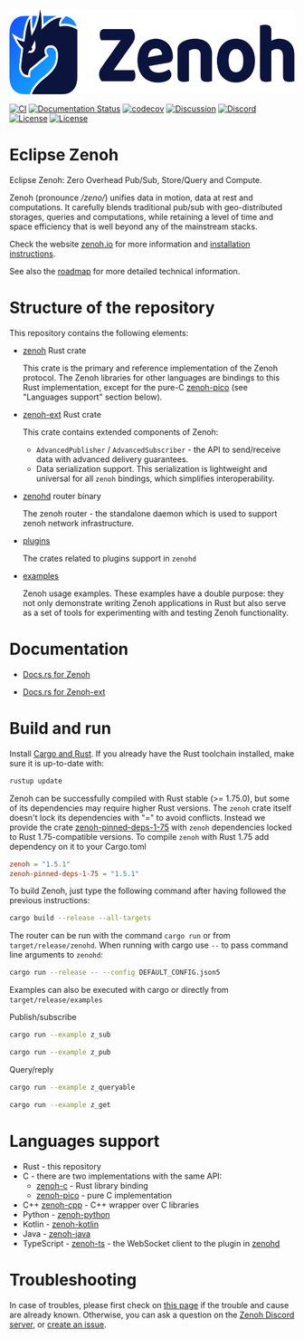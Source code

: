 <img src="https://raw.githubusercontent.com/eclipse-zenoh/zenoh/master/zenoh-dragon.png" height="150">

[![CI](https://github.com/eclipse-zenoh/zenoh/actions/workflows/ci.yml/badge.svg?branch=main)](https://github.com/eclipse-zenoh/zenoh/actions?query=workflow%3ACI+branch%3Amain++)
[![Documentation Status](https://readthedocs.org/projects/zenoh-rust/badge/?version=latest)](https://zenoh-rust.readthedocs.io/en/latest/?badge=latest)
[![codecov](https://codecov.io/github/eclipse-zenoh/zenoh/branch/main/graph/badge.svg?token=F8T4C8WPZD)](https://codecov.io/github/eclipse-zenoh/zenoh)
[![Discussion](https://img.shields.io/badge/discussion-on%20github-blue)](https://github.com/eclipse-zenoh/roadmap/discussions)
[![Discord](https://img.shields.io/badge/chat-on%20discord-blue)](https://discord.gg/2GJ958VuHs)
[![License](https://img.shields.io/badge/License-EPL%202.0-blue)](https://choosealicense.com/licenses/epl-2.0/)
[![License](https://img.shields.io/badge/License-Apache%202.0-blue.svg)](https://opensource.org/licenses/Apache-2.0)

# Eclipse Zenoh

Eclipse Zenoh: Zero Overhead Pub/Sub, Store/Query and Compute.

Zenoh (pronounce _/zeno/_) unifies data in motion, data at rest and computations. It carefully blends traditional pub/sub with geo-distributed storages, queries and computations, while retaining a level of time and space efficiency that is well beyond any of the mainstream stacks.

Check the website [zenoh.io](http://zenoh.io) for more information and [installation instructions](https://zenoh.io/docs/getting-started/installation/).

See also the [roadmap](https://github.com/eclipse-zenoh/roadmap) for more detailed technical information.

# Structure of the repository

This repository contains the following elements:

* [zenoh](zenoh) Rust crate

  This crate is the primary and reference implementation of the Zenoh protocol. The Zenoh libraries for other languages
  are bindings to this Rust implementation, except for the pure-C
  [zenoh-pico](https://github.com/eclipse-zenoh/zenoh-pico) (see "Languages support" section below).

* [zenoh-ext](zenoh-ext) Rust crate

  This crate contains extended components of Zenoh:
  * `AdvancedPublisher` / `AdvancedSubscriber` - the API to send/receive data with advanced delivery guarantees.
  * Data serialization support. This serialization is lightweight and universal for all `zenoh` bindings, which simplifies interoperability.

* [zenohd](zenohd) router binary

  The zenoh router - the standalone daemon which is used to support zenoh network infrastructure.

* [plugins](plugins)

  The crates related to plugins support in `zenohd`

* [examples](examples)

  Zenoh usage examples. These examples have a double purpose: they not only demonstrate writing Zenoh applications in Rust but also serve as a set of tools for experimenting with and testing Zenoh functionality.

# Documentation

* [Docs.rs for Zenoh](https://docs.rs/zenoh/latest/zenoh/)

* [Docs.rs for Zenoh-ext](https://docs.rs/zenoh/latest/zenoh-ext/)

# Build and run

Install [Cargo and Rust](https://doc.rust-lang.org/cargo/getting-started/installation.html).
If you already have the Rust toolchain installed, make sure it is up-to-date with:

```bash
rustup update
```

Zenoh can be successfully compiled with Rust stable (>= 1.75.0), but some of its dependencies may require
higher Rust versions. The `zenoh` crate itself doesn't lock its dependencies with "=" to avoid conflicts.
Instead we provide the crate [zenoh-pinned-deps-1-75](commons/zenoh-pinned-deps-1-75)
with `zenoh` dependencies locked to Rust 1.75-compatible versions. To compile `zenoh` with Rust 1.75
add dependency on it to your Cargo.toml

```toml
zenoh = "1.5.1"
zenoh-pinned-deps-1-75 = "1.5.1"
```

To build Zenoh, just type the following command after having followed the previous instructions:

```bash
cargo build --release --all-targets
```

The router can be run with the command `cargo run` or from `target/release/zenohd`. When running with cargo use `--` to pass command line arguments to `zenohd`:

```bash
cargo run --release -- --config DEFAULT_CONFIG.json5
```

Examples can also be executed with cargo or directly from `target/release/examples`

Publish/subscribe

```bash
cargo run --example z_sub
```

```bash
cargo run --example z_pub
```

Query/reply

```bash
cargo run --example z_queryable
```

```bash
cargo run --example z_get
```

# Languages support

* Rust - this repository
* C - there are two implementations with the same API:
  * [zenoh-c](https://github.com/eclipse-zenoh/zenoh-c) - Rust library binding
  * [zenoh-pico](https://github.com/eclipse-zenoh/zenoh-pico) - pure C implementation
* C++ [zenoh-cpp](https://github.com/eclipse-zenoh/zenoh-cpp) - C++ wrapper over C libraries
* Python - [zenoh-python](https://github.com/eclipse-zenoh/zenoh-python)
* Kotlin - [zenoh-kotlin](https://github.com/eclipse-zenoh/zenoh-kotlin)
* Java - [zenoh-java](https://github.com/eclipse-zenoh/zenoh-java)
* TypeScript - [zenoh-ts](https://github.com/eclipse-zenoh/zenoh-ts) - the WebSocket client to the plugin in [zenohd](zenohd)

# Troubleshooting

In case of troubles, please first check on [this page](https://zenoh.io/docs/getting-started/troubleshooting/) if the trouble and cause are already known.
Otherwise, you can ask a question on the [Zenoh Discord server](https://discord.gg/vSDSpqnbkm), or [create an issue](https://github.com/eclipse-zenoh/zenoh/issues).
